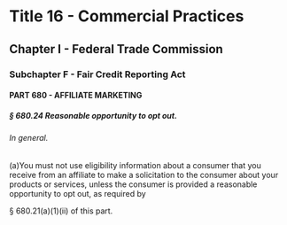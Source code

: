 
# Title 16 - Commercial Practices
## Chapter I - Federal Trade Commission
### Subchapter F - Fair Credit Reporting Act
#### PART 680 - AFFILIATE MARKETING
##### § 680.24 Reasonable opportunity to opt out.
###### In general.

(a)You must not use eligibility information about a consumer that you receive from an affiliate to make a solicitation to the consumer about your products or services, unless the consumer is provided a reasonable opportunity to opt out, as required by

§ 680.21(a)(1)(ii) of this part.
